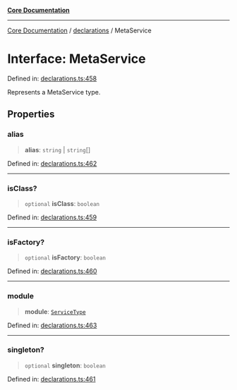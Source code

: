 [**Core Documentation**](../../README.md)

***

[Core Documentation](../../README.md) / [declarations](../README.md) / MetaService

# Interface: MetaService

Defined in: [declarations.ts:458](https://github.com/stonemjs/core/blob/65c9e07f9d264b07f6e4091fcc29046b5ca8ea45/src/declarations.ts#L458)

Represents a MetaService type.

## Properties

### alias

> **alias**: `string` \| `string`[]

Defined in: [declarations.ts:462](https://github.com/stonemjs/core/blob/65c9e07f9d264b07f6e4091fcc29046b5ca8ea45/src/declarations.ts#L462)

***

### isClass?

> `optional` **isClass**: `boolean`

Defined in: [declarations.ts:459](https://github.com/stonemjs/core/blob/65c9e07f9d264b07f6e4091fcc29046b5ca8ea45/src/declarations.ts#L459)

***

### isFactory?

> `optional` **isFactory**: `boolean`

Defined in: [declarations.ts:460](https://github.com/stonemjs/core/blob/65c9e07f9d264b07f6e4091fcc29046b5ca8ea45/src/declarations.ts#L460)

***

### module

> **module**: [`ServiceType`](../type-aliases/ServiceType.md)

Defined in: [declarations.ts:463](https://github.com/stonemjs/core/blob/65c9e07f9d264b07f6e4091fcc29046b5ca8ea45/src/declarations.ts#L463)

***

### singleton?

> `optional` **singleton**: `boolean`

Defined in: [declarations.ts:461](https://github.com/stonemjs/core/blob/65c9e07f9d264b07f6e4091fcc29046b5ca8ea45/src/declarations.ts#L461)
